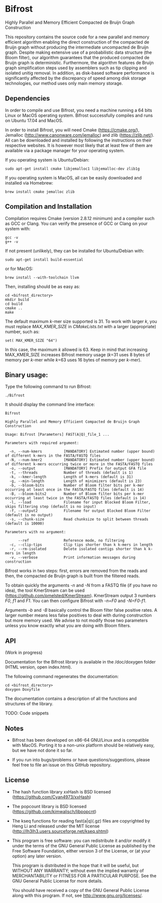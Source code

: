 # Bifrost

Highly Parallel and Memory Efficient Compacted de Bruijn Graph Construction

This repository contains the source code for a new parallel and memory efficient algorithm enabling the direct construction of the compacted de Bruijn graph without producing the intermediate uncompacted de Bruijn graph. Despite making extensive use of a probabilistic data structure (the Bloom filter), our algorithm guarantees that the produced compacted de Bruijn graph is deterministic. Furthermore, the algorithm features de Bruijn graph simplification steps used by assemblers such as tip clipping and isolated unitig removal. In addition, as disk-based software performance is significantly affected by the discrepancy of speed among disk storage technologies, our method uses only main memory storage.

## Dependencies

In order to compile and use Bifrost, you need a machine running a 64 bits Linux or MacOS operating system. Bifrost successfully compiles and runs on Ubuntu 17.04 and MacOS.

In order to install Bifrost, you will need Cmake (https://cmake.org/), Jemalloc (http://www.canonware.com/jemalloc) and zlib (https://zlib.net/). All can be downloaded and installed by following the instructions on their respective websites. It is however most likely that at least few of them are available via a package manager for your operating system.

If you operating system is Ubuntu/Debian:
```
sudo apt-get install cmake libjemalloc1 libjemalloc-dev zlib1g
```

If you operating system is MacOS, all can be easily downloaded and installed via Homebrew:
```
brew install cmake jemalloc zlib
```

## Compilation and Installation

Compilation requires Cmake (version 2.8.12 minimum) and a compiler such as GCC or Clang. You can verify the presence of GCC or Clang on your system with:
```
gcc -v
g++ -v
```

If not present (unlikely), they can be installed for Ubuntu/Debian with:
```
sudo apt-get install build-essential
```

or for MacOS:
```
brew install --with-toolchain llvm
```

Then, installing should be as easy as:
```
cd <bifrost_directory>
mkdir build
cd build
cmake ..
make
```

The default maximum *k*-mer size supported is 31. To work with larger *k*, you must replace *MAX_KMER_SIZE* in *CMakeLists.txt* with a larger (appropriate) number, such as:
```
set( MAX_KMER_SIZE "64")
```

In this case, the maximum *k* allowed is 63. Keep in mind that increasing MAX_KMER_SIZE increases Bifrost memory usage (*k*=31 uses 8 bytes of memory per *k*-mer while *k*=63 uses 16 bytes of memory per *k*-mer).

## Binary usage:

Type the following command to run Bifrost:
```
./Bifrost
```

It should display the command line interface:
```
Bifrost

Highly Parallel and Memory Efficient Compacted de Bruijn Graph Construction

Usage: Bifrost [Parameters] FAST(A|Q)_file_1 ...

Parameters with required argument:

  -n, --num-kmers          [MANDATORY] Estimated number (upper bound) of different k-mers in the FASTA/FASTQ files
  -N, --num-kmer2          [MANDATORY] Estimated number (upper bound) of different k-mers occurring twice or more in the FASTA/FASTQ files
  -o, --output             [MANDATORY] Prefix for output GFA file
  -t, --threads            Number of threads (default is 1)
  -k, --kmer-length        Length of k-mers (default is 31)
  -g, --min-length         Length of minimizers (default is 23)
  -b, --bloom-bits         Number of Bloom filter bits per k-mer occurring at least once in the FASTA/FASTQ files (default is 14)
  -B, --bloom-bits2        Number of Bloom filter bits per k-mer occurring at least twice in the FASTA/FASTQ files (default is 14)
  -l, --load               Filename for input Blocked Bloom Filter, skips filtering step (default is no input)
  -f, --output2            Filename for output Blocked Bloom Filter (default is no output)
  -s, --chunk-size         Read chunksize to split between threads (default is 10000)

Parameters with no argument:

      --ref                Reference mode, no filtering
  -c, --clip-tips          Clip tips shorter than k k-mers in length
  -r, --rm-isolated        Delete isolated contigs shorter than k k-mers in length
  -v, --verbose            Print information messages during construction
```

Bifrost works in two steps: first, errors are removed from the reads and then, the compacted de Bruijn graph is built from the filtered reads.

To obtain quickly the arguments *-n* and *-N* from a FASTQ file (if you have no idea), the tool KmerStream can be used (https://github.com/pmelsted/KmerStream). KmerStream output 3 numbers *F0*, *f1* and *F1*. You can then configure Bifrost with *-n=F0* and *-N=F0-f1*.

Arguments *-b* and *-B* basically control the Bloom filter false positive rates. A larger number means less false positives to deal with during construction but more memory used. We advise to not modify those two parameters unless you know exactly what you are doing with Bloom filters.

## API

(Work in progress)

Documentation for the Bifrost library is available in the /doc/doxygen folder (HTML version, open index.html).

The following command regenerates the documentation:
```
cd <bifrost_directory>
doxygen Doxyfile
```

The documentation contains a description of all the functions and structures of the library.

TODO: Code snippets

## Notes

* Bifrost has been developed on x86-64 GNU/Linux and is compatible with MacOS. Porting it to a non-unix platform should be relatively easy, but we have not done it so far.

* If you run into bugs/problems or have questions/suggestions, please feel free to file an issue on this GitHub repository.

## License

* The hash function library xxHash is BSD licensed (https://github.com/Cyan4973/xxHash)

* The popcount library is BSD licensed (https://github.com/kimwalisch/libpopcnt)

* The kseq functions for reading fast(a|q)(.gz) files are copyrighted by Heng Li and released
  under the MIT license (http://lh3lh3.users.sourceforge.net/kseq.shtml)

*   This program is free software: you can redistribute it and/or modify
    it under the terms of the GNU General Public License as published by
    the Free Software Foundation, either version 3 of the License, or
    (at your option) any later version.

    This program is distributed in the hope that it will be useful,
    but WITHOUT ANY WARRANTY; without even the implied warranty of
    MERCHANTABILITY or FITNESS FOR A PARTICULAR PURPOSE.  See the
    GNU General Public License for more details.

    You should have received a copy of the GNU General Public License
    along with this program.  If not, see <http://www.gnu.org/licenses/>.
